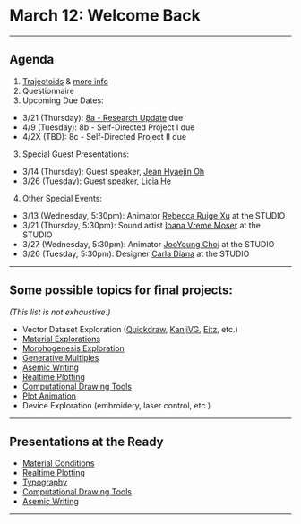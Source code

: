 # March 12: Welcome Back

---

## Agenda

1. [Trajectoids](https://www.youtube.com/watch?v=2lW9HznqsVY) & [more info](https://www.youtube.com/watch?v=VbuXOC0Fy1c)
2. Questionnaire
2. Upcoming Due Dates: 
  * 3/21 (Thursday): [8a - Research Update](../../../assignments/08_personal_project/README.md) due
  * 4/9 (Tuesday): 8b - Self-Directed Project I due
  * 4/2X (TBD): 8c - Self-Directed Project II due
3. Special Guest Presentations:
  * 3/14 (Thursday): Guest speaker, [Jean Hyaejin Oh](https://www.cs.cmu.edu/~./jeanoh/)
  * 3/26 (Tuesday): Guest speaker, [Licia He](https://www.instagram.com/blahblahpaperblah/)
4. Other Special Events:
  * 3/13 (Wednesday, 5:30pm): Animator [Rebecca Ruige Xu](https://studioforcreativeinquiry.org/events/18204) at the STUDIO
  * 3/21 (Thursday, 5:30pm): Sound artist [Ioana Vreme Moser](https://studioforcreativeinquiry.org/events/pirouette-machines-fluid-components-artist-talk-by-ioana-vreme-moser) at the STUDIO
  * 3/27 (Wednesday, 5:30pm): Animator [JooYoung Choi](https://studioforcreativeinquiry.org/events/jooyoung-choi) at the STUDIO
  * 3/26 (Tuesday, 5:30pm): Designer [Carla Diana](https://studioforcreativeinquiry.org/events/carla-diana) at the STUDIO

--- 

## Some possible topics for final projects: 

*(This list is not exhaustive.)*

* Vector Dataset Exploration ([Quickdraw](https://quickdraw.withgoogle.com/data), [KanjiVG](https://kanjivg.tagaini.net/), [Eitz](https://cybertron.cg.tu-berlin.de/eitz/projects/classifysketch/), etc.)
* [Material Explorations](../../topics/material_conditions/README.md)
* [Morphogenesis Exploration](https://github.com/golanlevin/DrawingWithMachines/blob/main/lectures/topics/field/README.md#morphogenesis-resources)
* [Generative Multiples](https://courses.ideate.cmu.edu/60-428/f2021/daily-notes/10-27-new-ii/generative-multiples/)
* [Asemic Writing](https://courses.ideate.cmu.edu/60-428/f2021/daily-notes/11-01-work/asemic-writing/)
* [Realtime Plotting](../../topics/realtime_plotting/README.md)
* [Computational Drawing Tools](https://courses.ideate.cmu.edu/60-428/f2021/daily-notes/10-25-new-beginning/computational-drawing-tools/)
* [Plot Animation](../../topics/plot_animation/README.md)
* Device Exploration (embroidery, laser control, etc.)

---

## Presentations at the Ready

* [Material Conditions](../../topics/material_conditions/README.md)
* [Realtime Plotting](../../topics/realtime_plotting/README.md)
* [Typography](../../topics/type/README.md)
* [Computational Drawing Tools](https://courses.ideate.cmu.edu/60-428/f2021/daily-notes/10-25-new-beginning/computational-drawing-tools/)
* [Asemic Writing](https://courses.ideate.cmu.edu/60-428/f2021/daily-notes/11-01-work/asemic-writing/)

---

